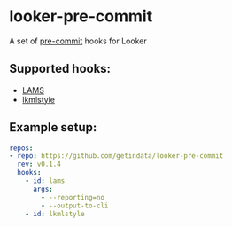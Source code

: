 # looker-pre-commit
A set of [pre-commit](https://pre-commit.com/) hooks for Looker

## Supported hooks:

* [LAMS](https://github.com/looker-open-source/look-at-me-sideways)
* [lkmlstyle](https://github.com/spectacles-ci/lkmlstyle)

## Example setup:
```yaml
repos:
- repo: https://github.com/getindata/looker-pre-commit
  rev: v0.1.4
  hooks:
    - id: lams
      args:
        - --reporting=no
        - --output-to-cli
    - id: lkmlstyle
```

